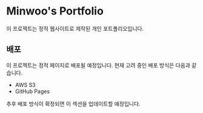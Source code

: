 # Minwoo's Portfolio

이 프로젝트는 정적 웹사이트로 제작된 개인 포트폴리오입니다.

## 배포

이 프로젝트는 정적 페이지로 배포될 예정입니다. 현재 고려 중인 배포 방식은 다음과 같습니다.

- AWS S3
- GitHub Pages

추후 배포 방식이 확정되면 이 섹션을 업데이트할 예정입니다.
